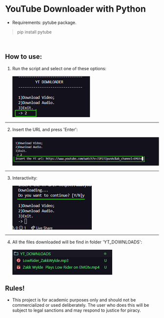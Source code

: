 # YouTube Downloader with Python
- Requirements: pytube package.
> pip install pytube

<br>

## How to use:
1. Run  the script and select one of these options:<br><br>
<img src =  "https://github.com/GabrielZuany/Python/blob/master/Projects/YouTubeDownloader/media/op.png" /><br>
---
2. Insert the URL and press 'Enter':<br><br>
<img src = "https://github.com/GabrielZuany/Python/blob/master/Projects/YouTubeDownloader/media/url.png"/><br>
---
3. Interactivity:<br><br>
<img src = "https://github.com/GabrielZuany/Python/blob/master/Projects/YouTubeDownloader/media/loop.png" /><br>
---
4. All the files downloaded will be find in folder 'YT_DOWNLOADS':<br><br>
<img src = "https://github.com/GabrielZuany/Python/blob/master/Projects/YouTubeDownloader/media/download.png" /><br>

## **Rules**!
- This project is for academic purposes only and should not be commercialized or used deliberately.
The user who does this will be subject to legal sanctions and may respond to justice for piracy.
